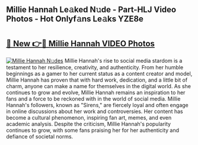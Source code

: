 ## Millie Hannah Le𝚊ked N𝚞de - Part-HLJ Video Photos - Hot Onlyf𝚊ns Le𝚊ks YZE8e

# <h2><a href="http://ab70254.deff.icu/?id=Millie+Hannah">🔗 New 👉🔴 Millie Hannah VIDEO Photos</a></h2>

[![Millie Hannah N𝚞des](https://i.imgur.com/rIISA9y.gif)](http://ab70254.deff.icu/?id=Millie+Hannah)
Millie Hannah's rise to social media stardom is a testament to her resilience, creativity, and authenticity. From her humble beginnings as a gamer to her current status as a content creator and model, Millie Hannah has proven that with hard work, dedication, and a little bit of charm, anyone can make a name for themselves in the digital world. As she continues to grow and evolve, Millie Hannah remains an inspiration to her fans and a force to be reckoned with in the world of social media. Millie Hannah's followers, known as "Sirens," are fiercely loyal and often engage in online discussions about her work and controversies. Her content has become a cultural phenomenon, inspiring fan art, memes, and even academic analysis. Despite the criticism, Millie Hannah's popularity continues to grow, with some fans praising her for her authenticity and defiance of societal norms.
